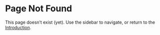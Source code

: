 # Page Not Found

This page doesn’t exist (yet). Use the sidebar to navigate, or return to the [Introduction](intro.md).
